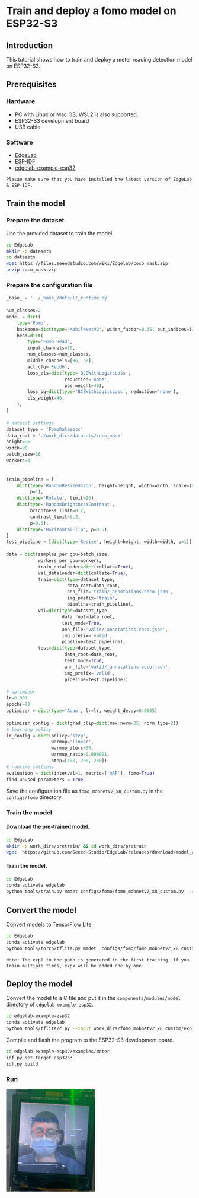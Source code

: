 
# Train and deploy a fomo model on ESP32-S3

## Introduction

This tutorial shows how to train and deploy a meter reading detection model on ESP32-S3.

## Prerequisites

### Hardware
- PC with Linux or Mac OS, WSL2 is also supported.
- ESP32-S3 development board
- USB cable

### Software
- [EdgeLab](https://edgelab.readthedocs.io/zh_CN/latest/)
- [ESP-IDF](./get_start.md#how-to-install)  
- [edgelab-example-esp32](https://github.com/Seeed-Studio/edgelab-example-esp32)

```{note}
Plesae make sure that you have installed the latest version of EdgeLab & ESP-IDF.
```

## Train the model

### Prepare the dataset

Use the provided dataset to train the model.

```bash
cd EdgeLab
mkdir -p datasets
cd datasets
wget https://files.seeedstudio.com/wiki/Edgelab/coco_mask.zip
unzip coco_mask.zip
```

### Prepare the configuration file

```python
_base_ = '../_base_/default_runtime.py'

num_classes=2
model = dict(
    type='Fomo',
    backbone=dict(type='MobileNetV2', widen_factor=0.35, out_indices=(2, )),
    head=dict(
        type='Fomo_Head',
        input_channels=16,
        num_classes=num_classes,
        middle_channels=[96, 32],
        act_cfg='ReLU6',
        loss_cls=dict(type='BCEWithLogitsLoss',
                      reduction='none',
                      pos_weight=40),
        loss_bg=dict(type='BCEWithLogitsLoss', reduction='none'),
        cls_weight=40,
    ),
)

# dataset settings
dataset_type = 'FomoDatasets'
data_root = './work_dirs/datasets/coco_mask'
height=96
width=96
batch_size=16
workers=4


train_pipeline = [
    dict(type='RandomResizedCrop', height=height, width=width, scale=(0.90, 1.1),
         p=1),
    dict(type='Rotate', limit=20),
    dict(type='RandomBrightnessContrast',
         brightness_limit=0.2,
         contrast_limit=0.2,
         p=0.5),
    dict(type='HorizontalFlip', p=0.5),
]
test_pipeline = [dict(type='Resize', height=height, width=width, p=1)]

data = dict(samples_per_gpu=batch_size,
            workers_per_gpu=workers,
            train_dataloader=dict(collate=True),
            val_dataloader=dict(collate=True),
            train=dict(type=dataset_type,
                       data_root=data_root,
                       ann_file='train/_annotations.coco.json',
                       img_prefix='train',
                       pipeline=train_pipeline),
            val=dict(type=dataset_type,
                     data_root=data_root,
                     test_mode=True,
                     ann_file='valid/_annotations.coco.json',
                     img_prefix='valid',
                     pipeline=test_pipeline),
            test=dict(type=dataset_type,
                      data_root=data_root,
                      test_mode=True,
                      ann_file='valid/_annotations.coco.json',
                      img_prefix='valid',
                      pipeline=test_pipeline))

# optimizer
lr=0.001
epochs=70
optimizer = dict(type='Adam', lr=lr, weight_decay=0.0005)

optimizer_config = dict(grad_clip=dict(max_norm=35, norm_type=2))
# learning policy
lr_config = dict(policy='step',
                 warmup='linear',
                 warmup_iters=30,
                 warmup_ratio=0.000001,
                 step=[100, 200, 250])
# runtime settings
evaluation = dict(interval=1, metric=['mAP'], fomo=True)
find_unused_parameters = True
```

Save the configuration file as `fomo_mobnetv2_x8_custom.py` in the `configs/fomo` directory.

### Train the model

#### Download the pre-trained model.
```bash
cd EdgeLab
mkdir -p work_dirs/pretrain/ && cd work_dirs/pretrain
wget  https://github.com/Seeed-Studio/EdgeLab/releases/download/model_zoo/fomo_mv2n_96.pth 
```

#### Train the model.
```bash
cd EdgeLab
conda activate edgelab
python tools/train.py mmdet configs/fomo/fomo_mobnetv2_x8_custom.py --cfg-options load_from=./work_dirs/pretrain/fomo_mv2n_96.pth 
```

## Convert the model
Convert models to TensorFlow Lite.

```bash
cd EdgeLab
conda activate edgelab
python tools/torch2tflite.py mmdet  configs/fomo/fomo_mobnetv2_x8_custom.py --weights work_dirs/fomo_mobnetv2_x8_custom/exp1/latest.pth --tflite_type int8 
```

```{note}
Note: The exp1 in the path is generated in the first training. If you train multiple times, expx will be added one by one.
```

## Deploy the model
Convert the model to a C file and put it in the `components/modules/model` directory of `edgelab-example-esp32`.
```bash
cd edgelab-example-esp32
conda activate edgelab
python tools/tflite2c.py --input work_dirs/fomo_mobnetv2_x8_custom/exp1/latest.tflite --name fomo --output_dir ./components/modules/model --classes='("unmask", "mask")'
```

Compile and flash the program to the ESP32-S3 development board.

```bash
cd edgelab-example-esp32/examples/meter
idf.py set-target esp32s3
idf.py build
```

### Run 

![fomo_mask](../_static/esp32/images/fomo_mask.gif)